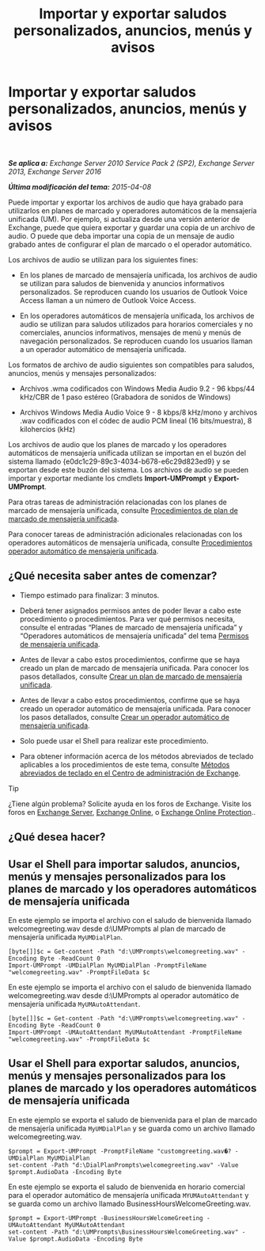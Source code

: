 ﻿---
title: 'Importar y exportar saludos personalizados, anuncios, menús y avisos'
TOCTitle: Importar y exportar saludos personalizados, anuncios, menús y avisos
ms:assetid: e82da5d5-625f-4d8b-8d31-ac45513aacfd
ms:mtpsurl: https://technet.microsoft.com/es-es/library/Ee681667(v=EXCHG.150)
ms:contentKeyID: 54652459
ms.date: 04/23/2018
mtps_version: v=EXCHG.150
ms.translationtype: HT
---

# Importar y exportar saludos personalizados, anuncios, menús y avisos

 

_**Se aplica a:** Exchange Server 2010 Service Pack 2 (SP2), Exchange Server 2013, Exchange Server 2016_

_**Última modificación del tema:** 2015-04-08_

Puede importar y exportar los archivos de audio que haya grabado para utilizarlos en planes de marcado y operadores automáticos de la mensajería unificada (UM). Por ejemplo, si actualiza desde una versión anterior de Exchange, puede que quiera exportar y guardar una copia de un archivo de audio. O puede que deba importar una copia de un mensaje de audio grabado antes de configurar el plan de marcado o el operador automático.

Los archivos de audio se utilizan para los siguientes fines:

  - En los planes de marcado de mensajería unificada, los archivos de audio se utilizan para saludos de bienvenida y anuncios informativos personalizados. Se reproducen cuando los usuarios de Outlook Voice Access llaman a un número de Outlook Voice Access.

  - En los operadores automáticos de mensajería unificada, los archivos de audio se utilizan para saludos utilizados para horarios comerciales y no comerciales, anuncios informativos, mensajes de menú y menús de navegación personalizados. Se reproducen cuando los usuarios llaman a un operador automático de mensajería unificada.

Los formatos de archivo de audio siguientes son compatibles para saludos, anuncios, menús y mensajes personalizados:

  - Archivos .wma codificados con Windows Media Audio 9.2 - 96 kbps/44 kHz/CBR de 1 paso estéreo (Grabadora de sonidos de Windows)

  - Archivos Windows Media Audio Voice 9 - 8 kbps/8 kHz/mono y archivos .wav codificados con el códec de audio PCM lineal (16 bits/muestra), 8 kilohercios (kHz)

Los archivos de audio que los planes de marcado y los operadores automáticos de mensajería unificada utilizan se importan en el buzón del sistema llamado {e0dc1c29-89c3-4034-b678-e6c29d823ed9} y se exportan desde este buzón del sistema. Los archivos de audio se pueden importar y exportar mediante los cmdlets **Import-UMPrompt** y **Export-UMPrompt**.

Para otras tareas de administración relacionadas con los planes de marcado de mensajería unificada, consulte [Procedimientos de plan de marcado de mensajería unificada](um-dial-plan-procedures-exchange-2013-help.md).

Para conocer tareas de administración adicionales relacionadas con los operadores automáticos de mensajería unificada, consulte [Procedimientos operador automático de mensajería unificada](https://docs.microsoft.com/es-es/exchange/voice-mail-unified-messaging/automatically-answer-and-route-calls/um-auto-attendant-procedures).

## ¿Qué necesita saber antes de comenzar?

  - Tiempo estimado para finalizar: 3 minutos.

  - Deberá tener asignados permisos antes de poder llevar a cabo este procedimiento o procedimientos. Para ver qué permisos necesita, consulte el entradas “Planes de marcado de mensajería unificada” y “Operadores automáticos de mensajería unificada” del tema [Permisos de mensajería unificada](unified-messaging-permissions-exchange-2013-help.md).

  - Antes de llevar a cabo estos procedimientos, confirme que se haya creado un plan de marcado de mensajería unificada. Para conocer los pasos detallados, consulte [Crear un plan de marcado de mensajería unificada](https://docs.microsoft.com/es-es/exchange/voice-mail-unified-messaging/connect-voice-mail-system/create-um-dial-plan).

  - Antes de llevar a cabo estos procedimientos, confirme que se haya creado un operador automático de mensajería unificada. Para conocer los pasos detallados, consulte [Crear un operador automático de mensajería unificada](create-a-um-auto-attendant-exchange-2013-help.md).

  - Solo puede usar el Shell para realizar este procedimiento.

  - Para obtener información acerca de los métodos abreviados de teclado aplicables a los procedimientos de este tema, consulte [Métodos abreviados de teclado en el Centro de administración de Exchange](keyboard-shortcuts-in-the-exchange-admin-center-exchange-online-protection-help.md).


> [!TIP]
> ¿Tiene algún problema? Solicite ayuda en los foros de Exchange. Visite los foros en <A href="https://go.microsoft.com/fwlink/p/?linkid=60612">Exchange Server</A>, <A href="https://go.microsoft.com/fwlink/p/?linkid=267542">Exchange Online</A>, o <A href="https://go.microsoft.com/fwlink/p/?linkid=285351">Exchange Online Protection</A>..



## ¿Qué desea hacer?

## Usar el Shell para importar saludos, anuncios, menús y mensajes personalizados para los planes de marcado y los operadores automáticos de mensajería unificada

En este ejemplo se importa el archivo con el saludo de bienvenida llamado welcomegreeting.wav desde d:\\UMPrompts al plan de marcado de mensajería unificada `MyUMDialPlan`.

    [byte[]]$c = Get-content -Path "d:\UMPrompts\welcomegreeting.wav" -Encoding Byte -ReadCount 0
    Import-UMPrompt -UMDialPlan MyUMDialPlan -PromptFileName "welcomegreeting.wav" -PromptFileData $c

En este ejemplo se importa el archivo con el saludo de bienvenida llamado welcomegreeting.wav desde d:\\UMPrompts al operador automático de mensajería unificada `MyUMAutoAttendant`.

    [byte[]]$c = Get-content -Path "d:\UMPrompts\welcomegreeting.wav" -Encoding Byte -ReadCount 0
    Import-UMPrompt -UMAutoAttendant MyUMAutoAttendant -PromptFileName "welcomegreeting.wav" -PromptFileData $c

## Usar el Shell para exportar saludos, anuncios, menús y mensajes personalizados para los planes de marcado y los operadores automáticos de mensajería unificada

En este ejemplo se exporta el saludo de bienvenida para el plan de marcado de mensajería unificada `MyUMDialPlan` y se guarda como un archivo llamado welcomegreeting.wav.

    $prompt = Export-UMPrompt -PromptFileName "customgreeting.wav�? -UMDialPlan MyUMDialPlan
    set-content -Path "d:\DialPlanPrompts\welcomegreeting.wav" -Value $prompt.AudioData -Encoding Byte

En este ejemplo se exporta el saludo de bienvenida en horario comercial para el operador automático de mensajería unificada `MYUMAutoAttendant` y se guarda como un archivo llamado BusinessHoursWelcomeGreeting.wav.

    $prompt = Export-UMPrompt -BusinessHoursWelcomeGreeting -UMAutoAttendant MyUMAutoAttendant
    set-content -Path "d:\UMPrompts\BusinessHoursWelcomeGreeting.wav" -Value $prompt.AudioData -Encoding Byte

